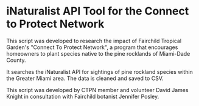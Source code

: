 # iNaturalist API Tool for the Connect to Protect Network

This script was developed to research the impact of Fairchild Tropical Garden's "Connect To Protect Network", a program that encourages homeowners to plant species native to the pine rocklands of Miami-Dade County. 

It searches the iNaturalist API for sightings of pine rockland species within the Greater Miami area. The data is cleaned and saved to CSV.

This script was developed by CTPN member and volunteer David James Knight in consultation with Fairchild botanist Jennifer Posley.